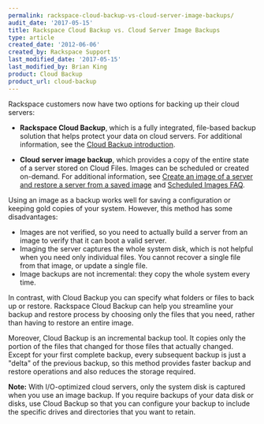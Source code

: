 ```yaml
---
permalink: rackspace-cloud-backup-vs-cloud-server-image-backups/
audit_date: '2017-05-15'
title: Rackspace Cloud Backup vs. Cloud Server Image Backups
type: article
created_date: '2012-06-06'
created_by: Rackspace Support
last_modified_date: '2017-05-15'
last_modified_by: Brian King
product: Cloud Backup
product_url: cloud-backup
---
```


Rackspace customers now have two options for backing up their cloud servers:

- **Rackspace Cloud Backup**, which is a fully integrated, file-based backup solution that helps protect your data on cloud servers. For additional information, see the [Cloud Backup introduction](https://support.rackspace.com/how-to/cloud-backup/).

- **Cloud server image backup**, which provides a copy of the entire state of a server stored on Cloud Files. Images can be scheduled or created on-demand. For additional information, see [Create an image of a server and restore a server from a saved image](/how-to/create-an-image-of-a-server-and-restore-a-server-from-a-saved-image/) and [Scheduled Images FAQ](/how-to/scheduled-images-faq/).

Using an image as a backup works well for saving a configuration or keeping gold copies of your system. However, this method has some disadvantages:

- Images are not verified, so you need to actually build a server from an image to verify that it can boot a valid server. 
- Imaging the server captures the whole system disk, which is not helpful when you need only individual files. You cannot recover a single file from that image, or update a single file.
- Image backups are not incremental: they copy the whole system every time.

In contrast, with Cloud Backup you can specify what folders or files to back up or restore. Rackspace Cloud Backup can help you streamline your backup and restore process by choosing only the files that you need, rather than having to restore an entire image.

Moreover, Cloud Backup is an incremental backup tool. It copies only the portion of the files that changed for those files that actually changed. Except for your first complete backup, every subsequent backup is just a "delta" of the previous backup, so this method provides faster backup and restore operations and also reduces the storage required. 

**Note:** With I/O-optimized cloud servers, only the system disk is captured when you use an image backup. If you require backups of your data disk or disks, use Cloud Backup so that you can configure your backup to include the specific drives and directories that you want to retain. 





